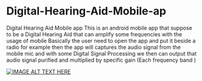 # Digital-Hearing-Aid-Mobile-ap
Digital Hearing Aid Mobile app 
This is an android mobile app that suppose to be a Digital Hearing Aid that can amplify some frequencies with the usage of mobile 
Basically the user need to open the app and put it beside a radio for example then the app will captures the audio signal from the mobile mic and with some Digital Signal Processing we then can output that audio signal purified and multiplied by specific gain (Each frequency band ) 

[![IMAGE ALT TEXT HERE](https://img.youtube.com/vi/YOUTUBE_VIDEO_ID_HERE/0.jpg)](https://www.youtube.com/watch?v=p_MWyDB-nUw)
